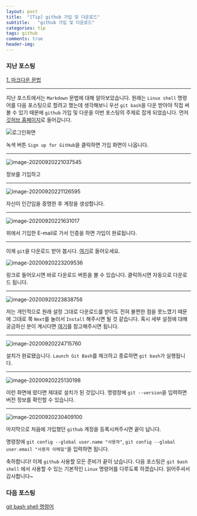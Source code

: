 ```yaml
---
layout: post
title:  "[Tip] github 가입 및 다운로드"
subtitle:   "github 가입 및 다운로드"
categories: tip
tags: github
comments: true
header-img:
---
```




### 지난 포스팅

[1. 마크다운 문법](https://lhmlhm1111.github.io/tip/2020/09/20/Tip-Tip-Markdown/)

---



지난 포스트에서는 `Markdown` 문법에 대해 알아보았습니다. 원래는 `Linux shell` 명령어를 다음 포스팅으로 할려고 했는데 생각해보니 우선 `git bash`을 다운 받아야 직접 써볼 수 있기 때문에 `github` 가입 및 다운을 이번 포스팅의 주제로 잡게 되었습니다. 먼저 [깃허브 홈페이지](https://github.com/)로 들어갑니다. 

![로그인화면](https://user-images.githubusercontent.com/47618340/93713545-a4b23f80-fb97-11ea-99ce-4fad75d503a1.png)


녹색 버튼 `Sign up for GitHub`을 클릭하면 가입 화면이 나옵니다.

---



![image-20200920221037545](https://user-images.githubusercontent.com/47618340/93713583-d9be9200-fb97-11ea-9248-c58a7f4a6777.png)

정보를 기입하고

---



![image-20200920221126595](https://user-images.githubusercontent.com/47618340/93713606-fc50ab00-fb97-11ea-90b8-bb76ccff501a.png)



자신이 인간임을 증명한 후 계정을 생성합니다.

---



![image-20200920221631017](https://user-images.githubusercontent.com/47618340/93713672-4b96db80-fb98-11ea-8bea-65200503f352.png)

위에서 기입한 E-mail로 가서 인증을 하면 가입이 완료됩니다.

---



이제 `git`을 다운로드 받아 봅시다. [여기](https://git-scm.com/)로 들어오세요.

![image-20200920223209536](https://user-images.githubusercontent.com/47618340/93713674-4fc2f900-fb98-11ea-852e-620db9fe5e62.png)

링크로 들어오시면 바로 다운로드 버튼을 볼 수 있습니다. 클릭하시면 자동으로 다운로드 됩니다. 

---



![image-20200920223838756](https://user-images.githubusercontent.com/47618340/93713678-56517080-fb98-11ea-8aa9-571215f476b8.png)

저는 개인적으로  원래 설정 그대로 다운로드를 받아도 전혀 불편한 점을 못느꼈기 때문에 그대로 쭉 `Next`를 눌러서 `Install` 해주시면 될 것 같습니다. 혹시 세부 설정에 대해 궁금하신 분이 계시다면 [여기](https://goddaehee.tistory.com/216)를 참고해주시면 됩니다.

---



![image-20200920224715760](https://user-images.githubusercontent.com/47618340/93713680-59e4f780-fb98-11ea-850c-35ade8885960.png)

설치가 완료됐습니다. `Launch Git Bash`를 체크하고 종료하면 `git bash`가 실행됩니다.

---



![image-20200920225130198](https://user-images.githubusercontent.com/47618340/93713682-5cdfe800-fb98-11ea-907c-7cee097349ae.png)

이런 화면에 떴다면 제대로 설치가 된 것입니다. 명령창에 `git --version`을 입력하면 버전 정보를 확인할 수 있습니다.

---



![image-20200920230409100](https://user-images.githubusercontent.com/47618340/93713685-5ea9ab80-fb98-11ea-9f83-8f492dd9d472.png)

마지막으로 처음에 가입했던 `github`  계정을 등록시켜주시면 끝이 납니다.

명령창에 `git config --global user.name "사용자"`, `git config --global user.email "사용자 이메일"`을 입력하면 됩니다. 

축하합니다! 이제 `github` 사용할 모든 준비가 끝이 났습니다. 다음 포스팅은 `git bash shell` 에서 사용할 수 있는 기본적인 `Linux` 명령어를 다루도록 하겠습니다. 읽어주셔서 감사합니다~



### 다음 포스팅 

[git bash shell 명령어](https://lhmlhm1111.github.io/tip/2020/09/21/Tip-Tip-Shellcommand/)
